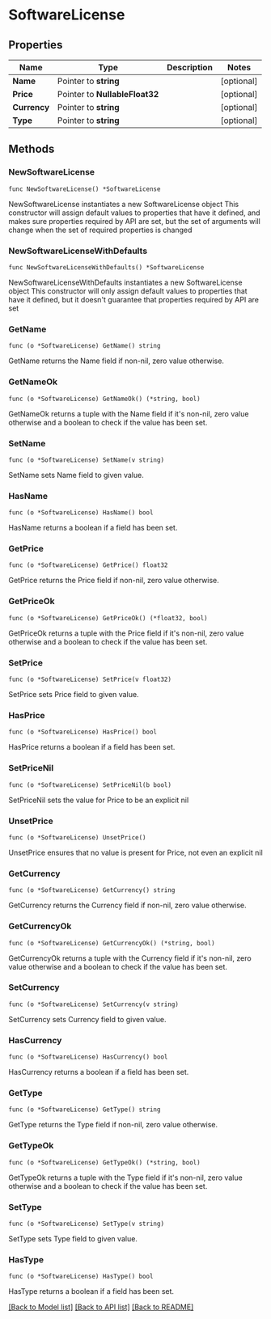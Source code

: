# SoftwareLicense

## Properties

Name | Type | Description | Notes
------------ | ------------- | ------------- | -------------
**Name** | Pointer to **string** |  | [optional] 
**Price** | Pointer to **NullableFloat32** |  | [optional] 
**Currency** | Pointer to **string** |  | [optional] 
**Type** | Pointer to **string** |  | [optional] 

## Methods

### NewSoftwareLicense

`func NewSoftwareLicense() *SoftwareLicense`

NewSoftwareLicense instantiates a new SoftwareLicense object
This constructor will assign default values to properties that have it defined,
and makes sure properties required by API are set, but the set of arguments
will change when the set of required properties is changed

### NewSoftwareLicenseWithDefaults

`func NewSoftwareLicenseWithDefaults() *SoftwareLicense`

NewSoftwareLicenseWithDefaults instantiates a new SoftwareLicense object
This constructor will only assign default values to properties that have it defined,
but it doesn't guarantee that properties required by API are set

### GetName

`func (o *SoftwareLicense) GetName() string`

GetName returns the Name field if non-nil, zero value otherwise.

### GetNameOk

`func (o *SoftwareLicense) GetNameOk() (*string, bool)`

GetNameOk returns a tuple with the Name field if it's non-nil, zero value otherwise
and a boolean to check if the value has been set.

### SetName

`func (o *SoftwareLicense) SetName(v string)`

SetName sets Name field to given value.

### HasName

`func (o *SoftwareLicense) HasName() bool`

HasName returns a boolean if a field has been set.

### GetPrice

`func (o *SoftwareLicense) GetPrice() float32`

GetPrice returns the Price field if non-nil, zero value otherwise.

### GetPriceOk

`func (o *SoftwareLicense) GetPriceOk() (*float32, bool)`

GetPriceOk returns a tuple with the Price field if it's non-nil, zero value otherwise
and a boolean to check if the value has been set.

### SetPrice

`func (o *SoftwareLicense) SetPrice(v float32)`

SetPrice sets Price field to given value.

### HasPrice

`func (o *SoftwareLicense) HasPrice() bool`

HasPrice returns a boolean if a field has been set.

### SetPriceNil

`func (o *SoftwareLicense) SetPriceNil(b bool)`

 SetPriceNil sets the value for Price to be an explicit nil

### UnsetPrice
`func (o *SoftwareLicense) UnsetPrice()`

UnsetPrice ensures that no value is present for Price, not even an explicit nil
### GetCurrency

`func (o *SoftwareLicense) GetCurrency() string`

GetCurrency returns the Currency field if non-nil, zero value otherwise.

### GetCurrencyOk

`func (o *SoftwareLicense) GetCurrencyOk() (*string, bool)`

GetCurrencyOk returns a tuple with the Currency field if it's non-nil, zero value otherwise
and a boolean to check if the value has been set.

### SetCurrency

`func (o *SoftwareLicense) SetCurrency(v string)`

SetCurrency sets Currency field to given value.

### HasCurrency

`func (o *SoftwareLicense) HasCurrency() bool`

HasCurrency returns a boolean if a field has been set.

### GetType

`func (o *SoftwareLicense) GetType() string`

GetType returns the Type field if non-nil, zero value otherwise.

### GetTypeOk

`func (o *SoftwareLicense) GetTypeOk() (*string, bool)`

GetTypeOk returns a tuple with the Type field if it's non-nil, zero value otherwise
and a boolean to check if the value has been set.

### SetType

`func (o *SoftwareLicense) SetType(v string)`

SetType sets Type field to given value.

### HasType

`func (o *SoftwareLicense) HasType() bool`

HasType returns a boolean if a field has been set.


[[Back to Model list]](../README.md#documentation-for-models) [[Back to API list]](../README.md#documentation-for-api-endpoints) [[Back to README]](../README.md)



